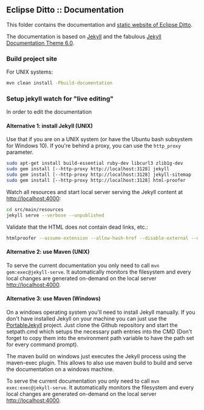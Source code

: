 ## Eclipse Ditto :: Documentation

This folder contains the documentation and [static website of Eclipse Ditto](https://www.eclipse.org/ditto/).

The documentation is based on [Jekyll](https://jekyllrb.com) and the fabulous [Jekyll Documentation Theme 6.0](http://idratherbewriting.com/documentation-theme-jekyll/).

### Build project site

For UNIX systems:

```bash
mvn clean install -Pbuild-documentation
```

### Setup jekyll watch for "live editing"

In order to edit the documentation 

#### Alternative 1: install Jekyll (UNIX)

Use that if you are on a UNIX system (or have the Ubuntu bash subsystem for Windows 10). 
If you're behind a proxy, you can use the `http_proxy` parameter.

```bash
sudo apt-get install build-essential ruby-dev libcurl3 zlib1g-dev
sudo gem install [--http-proxy http://localhost:3128] jekyll
sudo gem install [--http-proxy http://localhost:3128] jekyll-sitemap
sudo gem install [--http-proxy http://localhost:3128] html-proofer
```

Watch all resources and start local server serving the Jekyll content at [http://localhost:4000](http://localhost:4000):

```bash
cd src/main/resources
jekyll serve --verbose --unpublished
```

Validate that the HTML does not contain dead links, etc.:

```bash
htmlproofer --assume-extension --allow-hash-href --disable-external --url-ignore "/http-api-doc.html.*/" src/main/resources/_site/
```

#### Alternative 2: use Maven (UNIX)

To serve the current documentation you only need to call `mvn gem:exec@jekyll-serve`.
It automatically monitors the filesystem and every local changes are generated on-demand on the local server [http://localhost:4000](http://localhost:4000).

#### Alternative 3: use Maven (Windows)

On a windows operating system you'll need to install Jekyll manually. If you don't have installed Jekyll on your machine you can just use the [PortableJekyll](https://github.com/madhur/PortableJekyll) project.
Just clone the Github repository and start the setpath.cmd which setups the necessary path entries into the CMD (Don't forget to copy them into the environment path variable to have the path set for every command prompt).

The maven build on windows just executes the Jekyll process using the maven-exec plugin. This allows to also use maven build to build and serve the documentation on a windows machine.

To serve the current documentation you only need to call `mvn exec:exec@jekyll-serve`. It automatically monitors the filesystem and every local changes are generated on-demand on the local server [http://localhost:4000](http://localhost:4000).
